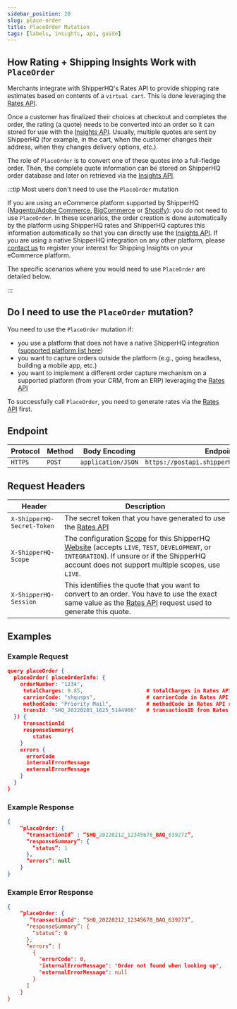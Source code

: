 ```yaml
---
sidebar_position: 20
slug: place-order
title: PlaceOrder Mutation
tags: [labels, insights, api, guide]
---
```


## How Rating + Shipping Insights Work with `PlaceOrder`

Merchants integrate with ShipperHQ's Rates API to provide shipping rate estimates based on contents of a `virtual cart`. This is done leveraging the [Rates API](../rates/overview.md).  

Once a customer has finalized their choices at checkout and completes the order, the rating (a quote) needs to be converted into an order so it can stored for use with the [Insights API](overview.md). Usually, multiple quotes are sent by ShipperHQ (for example, in the cart, when the customer changes their address, when they changes delivery options, etc.).

The role of `PlaceOrder` is to convert one of these quotes into a full-fledge order. Then, the complete quote information can be stored on ShipperHQ order database and later on retrieved via the [Insights API](overview.md).

:::tip Most users don't need to use the `PlaceOrder` mutation

If you are using an eCommerce platform supported by ShipperHQ ([Magento/Adobe Commerce](https://docs.shipperhq.com/installing-magento-2-shipperhq-extension/), [BigCommerce](https://docs.shipperhq.com/setup-shipperhq-bigcommerce-store/) or [Shopify](https://docs.shipperhq.com/connect-shopify-shipperhq/)): you do not need to use `PlaceOrder`. In these scenarios, the order creation is done automatically by the platform using ShipperHQ rates and ShipperHQ captures this information automatically so that you can directly use the [Insights API](/docs/insights/overview). If you are using a native ShipperHQ integration on any other platform, please [contact us](https://dev.shipperhq.com/contact) to register your interest for Shipping Insights on your eCommerce platform.

The specific scenarios where you would need to use `PlaceOrder` are detailed below.

:::

## Do I need to use the `PlaceOrder` mutation?

You need to use the `PlaceOrder` mutation if:
* you use a platform that does not have a native ShipperHQ integration ([supported platform list here](https://shipperhq.com/pricing))
* you want to capture orders outside the platform (e.g., going headless, building a mobile app, etc.)
* you want to implement a different order capture mechanism on a supported platform (from your CRM, from an ERP) leveraging the [Rates API](../rates/overview.md)

To successfully call `PlaceOrder`, you need to generate rates via the [Rates API](../rates/overview.md) first.

## Endpoint
| Protocol                      | Method | Body Encoding | Endpoint URL        |
| ---------------------------|---------------------|---------------------|---------------------|
| `HTTPS` | `POST` | `application/JSON` |  `https://postapi.shipperhq.com/v3/graphql/label` |

## Request Headers
| Header                      | Description         |
| ---------------------------|---------------------|
| `X-ShipperHQ-Secret-Token` | The secret token that you have generated to use the [Rates API](/docs/rates/overview) |
| `X-ShipperHQ-Scope` | The configuration [Scope](https://docs.shipperhq.com/using-scopes-shipperhq/) for this ShipperHQ [Website](https://docs.shipperhq.com/adding-websites-in-shipperhq/) (accepts `LIVE`, `TEST`, `DEVELOPMENT`, or `INTEGRATION`). If unsure or if the ShipperHQ account does not support multiple scopes, use `LIVE`. |
| `X-ShipperHQ-Session` |  This identifies the quote that you want to convert to an order. You have to use the exact same value as the [Rates API](/docs/rates/overview) request used to generate this quote. |

## Examples

### Example Request
```json title="Example Request"
query placeOrder {
  placeOrder( placeOrderInfo: {
    orderNumber: "1234",      
     totalCharges: 9.85,                    # totalCharges in Rates API response
     carrierCode: "shqusps",                # carrierCode in Rates API response   
     methodCode: "Priority Mail",           # methodCode in Rates API response
     transId: "SHQ_20220201_1625_5144966"   # transactionID from Rates API response
  }) {
     transactionId
     responseSummary{
        status
    }
    errors {
      errorCode
      internalErrorMessage
      externalErrorMessage
    }
  }
}
```

### Example Response
```json title="Example response"
{
    “placeOrder: {
      “transactionId” : “SHQ_20220212_12345678_BAQ_639272”,
      “responseSummary”: {
        “status”: 1
      },
      “errors”: null
    }
}
```

### Example Error Response
```json title="Error response"
{
    “placeOrder: {
       “transactionId": “SHQ_20220212_12345678_BAQ_639273”,
      “responseSummary”: {
        “status”: 0
      },
      “errors”: [
        {
          "errorCode": 0,
          "internalErrorMessage": "Order not found when looking up",
          "externalErrorMessage": null
        }
      ]
    }
}
```
